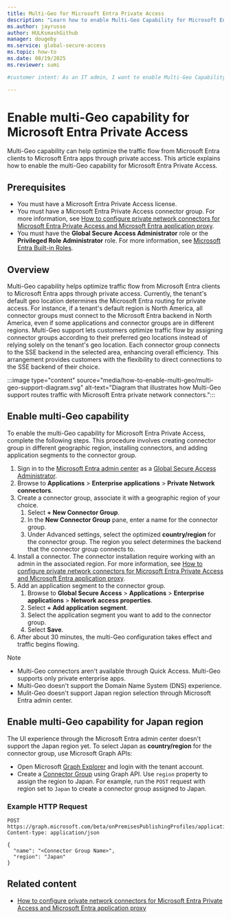 ```yaml
---
title: Multi-Geo for Microsoft Entra Private Access
description: "Learn how to enable Multi-Geo Capability for Microsoft Entra Private Access to optimize traffic flow from Microsoft Entra Clients to Microsoft Entra Apps."
ms.author: jayrusso
author: HULKsmashGithub
manager: dougeby
ms.service: global-secure-access
ms.topic: how-to   
ms.date: 08/19/2025
ms.reviewer: sumi

#customer intent: As an IT admin, I want to enable Multi-Geo Capability for Microsoft Entra Private Access so that I can optimize traffic flow from Microsoft Entra Clients to Microsoft Entra Apps.

---
```

# Enable multi-Geo capability for Microsoft Entra Private Access
Multi-Geo capability can help optimize the traffic flow from Microsoft Entra clients to Microsoft Entra apps through private access. This article explains how to enable the multi-Geo capability for Microsoft Entra Private Access.

## Prerequisites

- You must have a Microsoft Entra Private Access license.    
- You must have a Microsoft Entra Private Access connector group. For more information, see [How to configure private network connectors for Microsoft Entra Private Access and Microsoft Entra application proxy](how-to-configure-connectors.md).   
- You must have the **Global Secure Access Administrator** role or the **Privileged Role Administrator** role. For more information, see [Microsoft Entra Built-in Roles](../identity/role-based-access-control/permissions-reference.md).   

## Overview

Multi-Geo capability helps optimize traffic flow from Microsoft Entra clients to Microsoft Entra apps through private access. Currently, the tenant's default geo location determines the Microsoft Entra routing for private access. For instance, if a tenant's default region is North America, all connector groups must connect to the Microsoft Entra backend in North America, even if some applications and connector groups are in different regions. Multi-Geo support lets customers optimize traffic flow by assigning connector groups according to their preferred geo locations instead of relying solely on the tenant's geo location. Each connector group connects to the SSE backend in the selected area, enhancing overall efficiency. This arrangement provides customers with the flexibility to direct connections to the SSE backend of their choice.
<!-- Art Library Source# ConceptArt-0-000-048 -->
:::image type="content" source="media/how-to-enable-multi-geo/multi-geo-support-diagram.svg" alt-text="Diagram that illustrates how Multi-Geo support routes traffic with Microsoft Entra private network connectors.":::

## Enable multi-Geo capability
To enable the multi-Geo capability for Microsoft Entra Private Access, complete the following steps. This procedure involves creating connector group in different geographic region, installing connectors, and adding application segments to the connector group.

1. Sign in to the [Microsoft Entra admin center](https://entra.microsoft.com) as a [Global Secure Access Administrator](../identity/role-based-access-control/permissions-reference.md#global-secure-access-administrator).
1. Browse to **Applications** > **Enterprise applications** > **Private Network connectors**.    
1. Create a connector group, associate it with a geographic region of your choice.   
    1. Select **+ New Connector Group**.   
    1. In the **New Connector Group** pane, enter a name for the connector group.
    1. Under Advanced settings, select the optimized **country/region** for the connector group. The region you select determines the backend that the connector group connects to.    
1. Install a connector. The connector installation require working with an admin in the associated region. For more information, see [How to configure private network connectors for Microsoft Entra Private Access and Microsoft Entra application proxy](how-to-configure-connectors.md).   
1. Add an application segment to the connector group.   
    1. Browse to **Global Secure Access** > **Applications** > **Enterprise applications** > **Network access properties**.   
    1. Select **+ Add application segment**.
    1. Select the application segment you want to add to the connector group.  
    1. Select **Save**.      
1. After about 30 minutes, the multi-Geo configuration takes effect and traffic begins flowing. 

> [!NOTE]
> - Multi-Geo connectors aren't available through Quick Access. Multi-Geo supports only private enterprise apps.   
> - Multi-Geo doesn't support the Domain Name System (DNS) experience.
> - Mulit-Geo doesn't support Japan region selection through Microsoft Entra admin center.   

## Enable multi-Geo capability for Japan region
The UI experience through the Microsoft Entra admin center doesn't support the Japan region yet. To select Japan as **country/region** for the connector group, use Microsoft Graph APIs:
- Open Microsoft [Graph Explorer](https://developer.microsoft.com/graph/graph-explorer) and login with the tenant account.
- Create a [Connector Group](/graph/api/connectorgroup-post?view=graph-rest-beta&tabs=http&preserve-view=true) using Graph API. Use `region` property to assign the region to Japan. For example, run the `POST` request with region set to `Japan` to create a connector group assigned to Japan.

### Example HTTP Request
```http
POST https://graph.microsoft.com/beta/onPremisesPublishingProfiles/applicationProxy/connectorGroups
Content-type: application/json

{
  "name": "<Connector Group Name>",
  "region": "Japan"
}
```
## Related content

* [How to configure private network connectors for Microsoft Entra Private Access and Microsoft Entra application proxy](how-to-configure-connectors.md)
